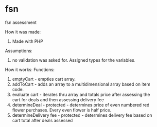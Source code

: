 # fsn
fsn assessment

How it was made:
1) Made with PHP

Assumptions:
1) no validation was asked for. Assigned types for the variables.


How it works:
Functions:
1) emptyCart - empties cart array.
2) addToCart - adds an array to a multidimensional array based on item code.
3) evaluate cart - iterates thru array and totals price after assessing the cart for deals and then assessing delivery fee
  1) determineDeal - protected - determines price of even numbered red flower purchases. Every even flower is half price.
  2) determineDelivery fee - protected - determines delivery fee based on cart total after deals assessed
  
